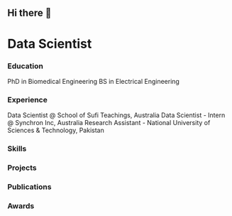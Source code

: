## Hi there 👋

<!--
**SulemanRasheed/SulemanRasheed** is a ✨ _special_ ✨ repository because its `README.md` (this file) appears on your GitHub profile.

Here are some ideas to get you started:

- 🔭 I’m currently working on ...
- 🌱 I’m currently learning ...
- 👯 I’m looking to collaborate on ...
- 🤔 I’m looking for help with ...
- 💬 Ask me about ...
- 📫 How to reach me: ...
- 😄 Pronouns: ...
- ⚡ Fun fact: ...
-->


# Data Scientist

### Education
PhD in Biomedical Engineering
BS in Electrical Engineering


### Experience
Data Scientist @ School of Sufi Teachings, Australia
Data Scientist - Intern @ Synchron Inc, Australia
Research Assistant - National University of Sciences & Technology, Pakistan


### Skills


### Projects


### Publications


### Awards


